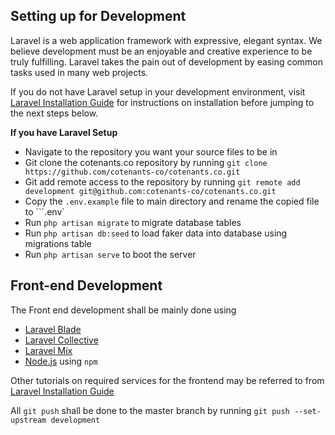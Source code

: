 ## Setting up for Development

Laravel is a web application framework with expressive, elegant syntax. We believe development must be an enjoyable and creative experience to be truly fulfilling. Laravel takes the pain out of development by easing common tasks used in many web projects.

If you do not have Laravel setup in your development environment, visit [Laravel Installation Guide](https://laravel.com/docs/7.x) for instructions on installation before jumping to the next steps below.

**If you have Laravel Setup**
- Navigate to the repository you want your source files to be in
- Git clone the cotenants.co repository by running ```git clone https://github.com/cotenants-co/cotenants.co.git```
- Git add remote access to the repository by running ```git remote add development git@github.com:cotenants-co/cotenants.co.git```
- Copy the ```.env.example``` file to main directory and rename the copied file to ```.env`
- Run ```php artisan migrate``` to migrate database tables
- Run ```php artisan db:seed``` to load faker data into database using migrations table
- Run ```php artisan serve``` to boot the server

## Front-end Development
The Front end development shall be mainly done using 
- [Laravel Blade](https://laravel.com/docs/7.x/blade)
- [Laravel Collective](https://laravelcollective.com/docs/6.0/html)
- [Laravel Mix](https://laravel.com/docs/7.x/mix)
- [Node.js](https://nodejs.org/en/) using ```npm```

Other tutorials on required services for the frontend may be referred to from [Laravel Installation Guide](https://laravel.com/docs/7.x)

All ```git push``` shall be done to the master branch by running ```git push --set-upstream development```
